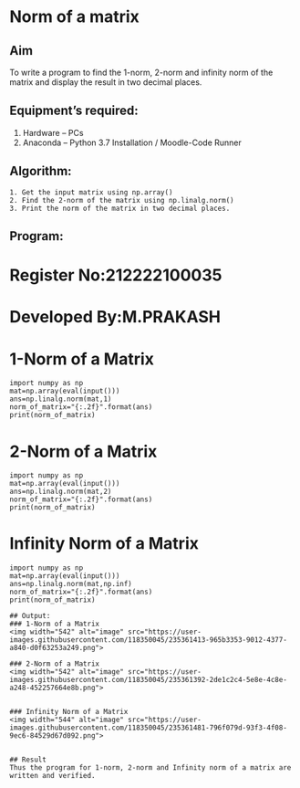 # Norm of a matrix
## Aim
To write a program to find the 1-norm, 2-norm and infinity norm of the matrix and display the result in two decimal places.
## Equipment’s required:
1.	Hardware – PCs
2.	Anaconda – Python 3.7 Installation / Moodle-Code Runner
## Algorithm:
	1. Get the input matrix using np.array()   
    2. Find the 2-norm of the matrix using np.linalg.norm()
	3. Print the norm of the matrix in two decimal places.
## Program:

# Register No:212222100035
# Developed By:M.PRAKASH


# 1-Norm of a Matrix
~~~
import numpy as np
mat=np.array(eval(input()))
ans=np.linalg.norm(mat,1)
norm_of_matrix="{:.2f}".format(ans)
print(norm_of_matrix)
~~~
# 2-Norm of a Matrix
~~~
import numpy as np
mat=np.array(eval(input()))
ans=np.linalg.norm(mat,2)
norm_of_matrix="{:.2f}".format(ans)
print(norm_of_matrix)
~~~

# Infinity Norm of a Matrix
~~~
import numpy as np
mat=np.array(eval(input()))
ans=np.linalg.norm(mat,np.inf)
norm_of_matrix="{:.2f}".format(ans)
print(norm_of_matrix)
~~~
```
## Output:
### 1-Norm of a Matrix
<img width="542" alt="image" src="https://user-images.githubusercontent.com/118350045/235361413-965b3353-9012-4377-a840-d0f63253a249.png">

### 2-Norm of a Matrix
<img width="542" alt="image" src="https://user-images.githubusercontent.com/118350045/235361392-2de1c2c4-5e8e-4c8e-a248-452257664e8b.png">


### Infinity Norm of a Matrix
<img width="544" alt="image" src="https://user-images.githubusercontent.com/118350045/235361481-796f079d-93f3-4f08-9ec6-84529d67d092.png">


## Result
Thus the program for 1-norm, 2-norm and Infinity norm of a matrix are written and verified.
